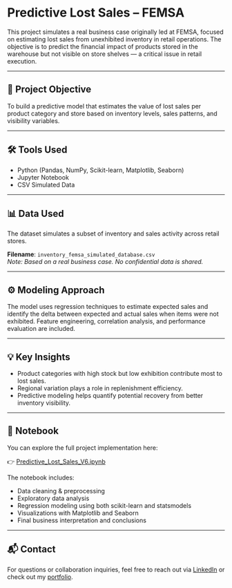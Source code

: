 # Predictive Lost Sales – FEMSA

This project simulates a real business case originally led at FEMSA, focused on estimating lost sales from unexhibited inventory in retail operations. The objective is to predict the financial impact of products stored in the warehouse but not visible on store shelves — a critical issue in retail execution.

---

## 🎯 Project Objective
To build a predictive model that estimates the value of lost sales per product category and store based on inventory levels, sales patterns, and visibility variables.

---

## 🛠️ Tools Used
- Python (Pandas, NumPy, Scikit-learn, Matplotlib, Seaborn)
- Jupyter Notebook
- CSV Simulated Data

---

## 📊 Data Used
The dataset simulates a subset of inventory and sales activity across retail stores.

**Filename**: `inventory_femsa_simulated_database.csv`  
*Note: Based on a real business case. No confidential data is shared.*

---

## ⚙️ Modeling Approach
The model uses regression techniques to estimate expected sales and identify the delta between expected and actual sales when items were not exhibited. Feature engineering, correlation analysis, and performance evaluation are included.

---

## 💡 Key Insights
- Product categories with high stock but low exhibition contribute most to lost sales.
- Regional variation plays a role in replenishment efficiency.
- Predictive modeling helps quantify potential recovery from better inventory visibility.

---

## 📘 Notebook
You can explore the full project implementation here:

👉 [Predictive_Lost_Sales_V6.ipynb](./Predictive_Lost_Sales_V6.ipynb)

The notebook includes:
- Data cleaning & preprocessing
- Exploratory data analysis
- Regression modeling using both scikit-learn and statsmodels
- Visualizations with Matplotlib and Seaborn
- Final business interpretation and conclusions

---

## 📬 Contact
For questions or collaboration inquiries, feel free to reach out via [LinkedIn](https://www.linkedin.com/) or check out my [portfolio](https://github.com/adriana-guillen).
